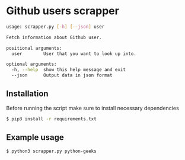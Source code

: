 # Github users scrapper

```bash
usage: scrapper.py [-h] [--json] user

Fetch information about Github user.

positional arguments:
  user        User that you want to look up into.

optional arguments:
  -h, --help  show this help message and exit
  --json      Output data in json format
```

## Installation
Before running the script make sure to install necessary dependencies
```bash
$ pip3 install -r requirements.txt
```

## Example usage
```bash
$ python3 scrapper.py python-geeks
```
